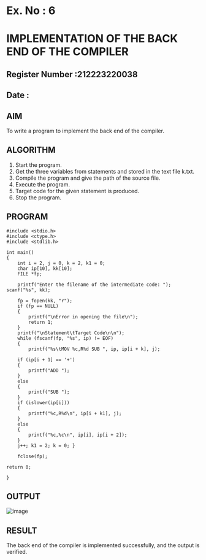 # Ex. No : 6	
# IMPLEMENTATION OF THE BACK END OF THE COMPILER 
## Register Number :212223220038
## Date : 
## AIM   
To write a program to implement the back end of the compiler.

## ALGORITHM
1.	Start the program.
2.	Get the three variables from statements and stored in the text file k.txt.
3.	Compile the program and give the path of the source file.
4.	Execute the program.
5.	Target code for the given statement is produced.
6.	Stop the program.
## PROGRAM
```
#include <stdio.h> 
#include <ctype.h> 
#include <stdlib.h>

int main() 
{
    int i = 2, j = 0, k = 2, k1 = 0; 
    char ip[10], kk[10]; 
    FILE *fp;

    printf("Enter the filename of the intermediate code: "); scanf("%s", kk);

    fp = fopen(kk, "r"); 
    if (fp == NULL) 
    { 
        printf("\nError in opening the file\n"); 
        return 1; 
    } 
    printf("\nStatement\tTarget Code\n\n"); 
    while (fscanf(fp, "%s", ip) != EOF) 
    { 
        printf("%s\tMOV %c,R%d SUB ", ip, ip[i + k], j);
    
    if (ip[i + 1] == '+') 
    {
        printf("ADD ");
    }
    else
    {
        printf("SUB ");
    }
    if (islower(ip[i])) 
    {
        printf("%c,R%d\n", ip[i + k1], j); 
    }
    else
    {
        printf("%c,%c\n", ip[i], ip[i + 2]);
    }
    j++; k1 = 2; k = 0; }
    
    fclose(fp);

return 0; 
    
}
```

## OUTPUT 
![image](https://github.com/user-attachments/assets/668263a7-7848-4272-907d-b6bc5a44e59b)

## RESULT
The back end of the compiler is implemented successfully, and the output is verified.
